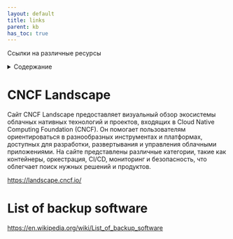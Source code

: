 ```yaml
---
layout: default
title: links
parent: kb
has_toc: true
---
```

Ссылки на различные ресурсы
<details close markdown="block">
  <summary>
    Содержание
  </summary>
  {: .text-delta }
1. TOC
{:toc}
</details>

# CNCF Landscape
Сайт CNCF Landscape предоставляет визуальный обзор экосистемы облачных нативных технологий и проектов, входящих в Cloud Native Computing Foundation (CNCF). Он помогает пользователям ориентироваться в разнообразных инструментах и платформах, доступных для разработки, развертывания и управления облачными приложениями. На сайте представлены различные категории, такие как контейнеры, оркестрация, CI/CD, мониторинг и безопасность, что облегчает поиск нужных решений и продуктов.

<https://landscape.cncf.io/>

# List of backup software

<https://en.wikipedia.org/wiki/List_of_backup_software>
